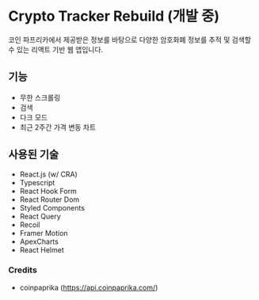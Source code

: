 # Crypto Tracker Rebuild (개발 중)

코인 파프리카에서 제공받은 정보를 바탕으로 다양한 암호화폐 정보를 추적 및 검색할 수 있는 리액트 기반 웹 앱입니다.

## 기능

- 무한 스크롤링
- 검색
- 다크 모드
- 최근 2주간 가격 변동 차트

## 사용된 기술

- React.js (w/ CRA)
- Typescript
- React Hook Form
- React Router Dom
- Styled Components
- React Query
- Recoil
- Framer Motion
- ApexCharts
- React Helmet

### Credits

- coinpaprika (https://api.coinpaprika.com/)
